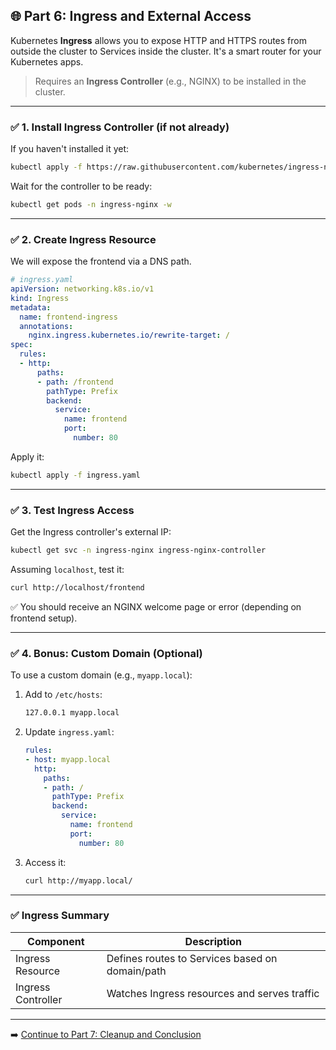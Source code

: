 ## 🌐 Part 6: Ingress and External Access

Kubernetes **Ingress** allows you to expose HTTP and HTTPS routes from outside the cluster to Services inside the cluster. It's a smart router for your Kubernetes apps.

> Requires an **Ingress Controller** (e.g., NGINX) to be installed in the cluster.

---

### ✅ 1. Install Ingress Controller (if not already)

If you haven't installed it yet:
```bash
kubectl apply -f https://raw.githubusercontent.com/kubernetes/ingress-nginx/controller-v1.10.1/deploy/static/provider/cloud/deploy.yaml
```

Wait for the controller to be ready:
```bash
kubectl get pods -n ingress-nginx -w
```

---

### ✅ 2. Create Ingress Resource

We will expose the frontend via a DNS path.

```yaml
# ingress.yaml
apiVersion: networking.k8s.io/v1
kind: Ingress
metadata:
  name: frontend-ingress
  annotations:
    nginx.ingress.kubernetes.io/rewrite-target: /
spec:
  rules:
  - http:
      paths:
      - path: /frontend
        pathType: Prefix
        backend:
          service:
            name: frontend
            port:
              number: 80
```

Apply it:
```bash
kubectl apply -f ingress.yaml
```

---

### ✅ 3. Test Ingress Access

Get the Ingress controller's external IP:
```bash
kubectl get svc -n ingress-nginx ingress-nginx-controller
```

Assuming `localhost`, test it:
```bash
curl http://localhost/frontend
```

✅ You should receive an NGINX welcome page or error (depending on frontend setup).

---

### ✅ 4. Bonus: Custom Domain (Optional)

To use a custom domain (e.g., `myapp.local`):

1. Add to `/etc/hosts`:
   ```bash
   127.0.0.1 myapp.local
   ```
2. Update `ingress.yaml`:
   ```yaml
   rules:
   - host: myapp.local
     http:
       paths:
       - path: /
         pathType: Prefix
         backend:
           service:
             name: frontend
             port:
               number: 80
   ```
3. Access it:
   ```bash
   curl http://myapp.local/
   ```

---

### ✅ Ingress Summary

| Component         | Description                                   |
|------------------|-----------------------------------------------|
| Ingress Resource | Defines routes to Services based on domain/path |
| Ingress Controller | Watches Ingress resources and serves traffic |

---

➡️ [Continue to Part 7: Cleanup and Conclusion](part-7-cleanup-and-conclusion.md)
